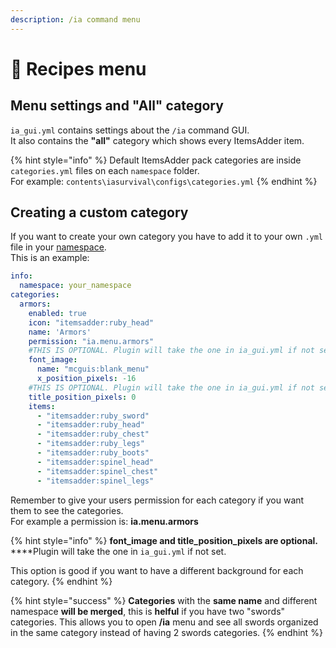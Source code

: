 ```yaml
---
description: /ia command menu
---
```


# 📃 Recipes menu

## Menu settings and "All" category

`ia_gui.yml` contains settings about the  `/ia` command GUI.\
It also contains the **"all"** category which shows every ItemsAdder item.

{% hint style="info" %}
Default ItemsAdder pack categories are inside `categories.yml` files on each `namespace` folder.\
For example: `contents\iasurvival\configs\categories.yml`
{% endhint %}

## Creating a custom category

If you want to create your own category you have to add it to your own `.yml` file in your [namespace](adding-content/basic-concepts/namespace.md).\
This is an example:

```yaml
info:
  namespace: your_namespace
categories:
  armors:
    enabled: true
    icon: "itemsadder:ruby_head"
    name: 'Armors'
    permission: "ia.menu.armors"
    #THIS IS OPTIONAL. Plugin will take the one in ia_gui.yml if not set.
    font_image:
      name: "mcguis:blank_menu"
      x_position_pixels: -16
    #THIS IS OPTIONAL. Plugin will take the one in ia_gui.yml if not set.
    title_position_pixels: 0
    items:
      - "itemsadder:ruby_sword"
      - "itemsadder:ruby_head"
      - "itemsadder:ruby_chest"
      - "itemsadder:ruby_legs"
      - "itemsadder:ruby_boots"
      - "itemsadder:spinel_head"
      - "itemsadder:spinel_chest"
      - "itemsadder:spinel_legs"
```

Remember to give your users permission for each category if you want them to see the categories.\
For example a permission is: **ia.menu.armors**

{% hint style="info" %}
**font\_image and title\_position\_pixels are optional.**\
****Plugin will take the one in `ia_gui.yml` if not set.

This option is good if you want to have a different background for each category.
{% endhint %}

{% hint style="success" %}
**Categories** with the **same name** and different namespace **will be merged**, this is **helful** if you have two "swords" categories. This allows you to open **/ia** menu and see all swords organized in the same category instead of having 2 swords categories.
{% endhint %}
